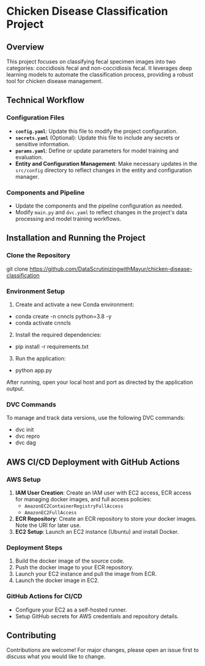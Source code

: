 # Chicken Disease Classification Project

## Overview
This project focuses on classifying fecal specimen images into two categories: coccidiosis fecal and non-coccidiosis fecal. It leverages deep learning models to automate the classification process, providing a robust tool for chicken disease management.

## Technical Workflow

### Configuration Files
- **`config.yaml`**: Update this file to modify the project configuration.
- **`secrets.yaml`** (Optional): Update this file to include any secrets or sensitive information.
- **`params.yaml`**: Define or update parameters for model training and evaluation.
- **Entity and Configuration Management**: Make necessary updates in the `src/config` directory to reflect changes in the entity and configuration manager.

### Components and Pipeline
- Update the components and the pipeline configuration as needed.
- Modify `main.py` and `dvc.yaml` to reflect changes in the project's data processing and model training workflows.

## Installation and Running the Project

### Clone the Repository
git clone https://github.com/DataScrutinizingwithMayur/chicken-disease-classification

### Environment Setup
1. Create and activate a new Conda environment:
- conda create -n cnncls python=3.8 -y
- conda activate cnncls

2. Install the required dependencies:
- pip install -r requirements.txt

3. Run the application:
- python app.py

After running, open your local host and port as directed by the application output.

### DVC Commands
To manage and track data versions, use the following DVC commands:
- dvc init
- dvc repro
- dvc dag


## AWS CI/CD Deployment with GitHub Actions

### AWS Setup
1. **IAM User Creation**: Create an IAM user with EC2 access, ECR access for managing docker images, and full access policies:
   - `AmazonEC2ContainerRegistryFullAccess`
   - `AmazonEC2FullAccess`
2. **ECR Repository**: Create an ECR repository to store your docker images. Note the URI for later use.
3. **EC2 Setup**: Launch an EC2 instance (Ubuntu) and install Docker.

### Deployment Steps
1. Build the docker image of the source code.
2. Push the docker image to your ECR repository.
3. Launch your EC2 instance and pull the image from ECR.
4. Launch the docker image in EC2.

### GitHub Actions for CI/CD
- Configure your EC2 as a self-hosted runner.
- Setup GitHub secrets for AWS credentials and repository details.

## Contributing
Contributions are welcome! For major changes, please open an issue first to discuss what you would like to change.

